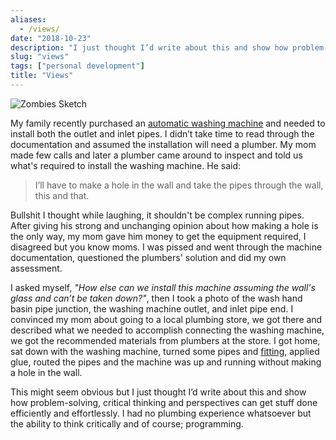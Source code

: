 ```yaml
---
aliases:
  - /views/
date: "2018-10-23"
description: "I just thought I’d write about this and show how problem-solving can get stuff done efficiently."
slug: "views"
tags: ["personal development"]
title: "Views"
---
```



![Zombies Sketch][]


My family recently purchased an [automatic washing machine][] and needed to install both the outlet and inlet pipes. I didn’t take time to read through the documentation and assumed the installation will need a plumber. My mom made few calls and later a plumber came around to inspect and told us what's required to install the washing machine. He said:

> I’ll have to make a hole in the wall and take the pipes through the wall, this and that.

Bullshit I thought while laughing, it shouldn't be complex running pipes. After giving his strong and unchanging opinion about how making a hole is the only way, my mom gave him money to get the equipment required, I disagreed but you know moms. I was pissed and went through the machine documentation, questioned the plumbers' solution and did my own assessment.

I asked myself, *"How else can we install this machine assuming the wall's glass and can’t be taken down?"*, then I took a photo of the wash hand basin pipe junction, the washing machine outlet, and inlet pipe end. I convinced my mom about going to a local plumbing store, we got there and described what we needed to accomplish connecting the washing machine, we got the recommended materials from plumbers at the store. I got home, sat down with the washing machine, turned some pipes and [fitting][], applied glue, routed the pipes and the machine was up and running without making a hole in the wall.

This might seem obvious but I just thought I’d write about this and show how problem-solving, critical thinking and perspectives can get stuff done efficiently and effortlessly. I had no plumbing experience whatsoever but the ability to think critically and of course; programming.

  [Zombies Sketch]: /static/images/2018/zombies-sketch.jpg "Zombies Sketch"
  [automatic washing machine]: https://en.wikipedia.org/wiki/Washing_machine "Washing Machine - Wikipedia"
  [fitting]: https://en.wikipedia.org/wiki/Piping_and_plumbing_fitting "Piping and plumbing fitting - Wikipedia"

